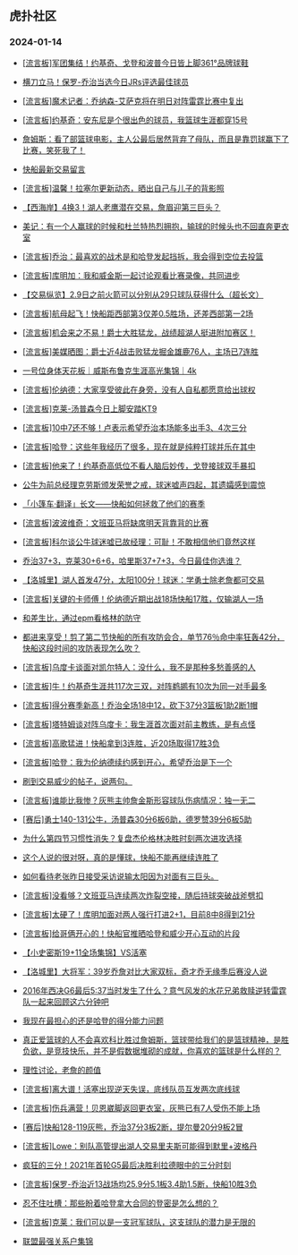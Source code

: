 ## 虎扑社区 
### 2024-01-14

+ [[流言板]军团集结！约基奇、戈登和波普今日皆上脚361°品牌球鞋](https://bbs.hupu.com/624230719.html)

+ [横刀立马！保罗-乔治当选今日JRs评选最佳球员](https://bbs.hupu.com/624230612.html)

+ [[流言板]魔术记者：乔纳森-艾萨克将在明日对阵雷霆比赛中复出](https://bbs.hupu.com/624233884.html)

+ [[流言板]约基奇：安东尼是个很出色的球员，我篮球生涯都穿15号](https://bbs.hupu.com/624228369.html)

+ [詹姆斯：看了部篮球电影，主人公最后居然背弃了母队，而且是靠罚球赢下了比赛，笑死我了！](https://bbs.hupu.com/624228763.html)

+ [快船最新交易留言](https://bbs.hupu.com/624233023.html)

+ [[流言板]温馨！拉塞尔更新动态，晒出自己与儿子的背影照](https://bbs.hupu.com/624228289.html)

+ [【西海岸】4换3！湖人老鹰潜在交易，詹眉迎第三巨头？](https://bbs.hupu.com/624228230.html)

+ [美记：有一个人赢球的时候和杜兰特热烈拥抱，输球的时候头也不回直奔更衣室](https://bbs.hupu.com/624229575.html)

+ [[流言板]乔治：最喜欢的战术是和哈登发起挡拆，我会得到空位去投篮](https://bbs.hupu.com/624227903.html)

+ [[流言板]库明加：我和威金斯一起讨论观看比赛录像，共同进步](https://bbs.hupu.com/624228432.html)

+ [【交易纵览】2.9日之前火箭可以分别从29只球队获得什么（超长文）](https://bbs.hupu.com/624231598.html)

+ [[流言板]航母起飞！快船距西部第3仅差0.5胜场，还差西部第一2场](https://bbs.hupu.com/624225852.html)

+ [[流言板]机会来之不易！爵士大胜猛龙，战绩超湖人挺进附加赛区！](https://bbs.hupu.com/624226721.html)

+ [[流言板]美媒晒图：爵士近4战击败猛龙掘金雄鹿76人，主场已7连胜](https://bbs.hupu.com/624233741.html)

+ [一号位身体天花板｜威斯布鲁克生涯高光集锦｜4k](https://bbs.hupu.com/624230001.html)

+ [[流言板]伦纳德：大家享受彼此在身旁，没有人自私都愿意给出球权](https://bbs.hupu.com/624226535.html)

+ [[流言板]克莱-汤普森今日上脚安踏KT9](https://bbs.hupu.com/624231021.html)

+ [[流言板]10中7还不够！卢表示希望乔治本场能多出手3、4次三分](https://bbs.hupu.com/624228155.html)

+ [[流言板]哈登：这些年我经历了很多，现在就是纯粹打球并乐在其中](https://bbs.hupu.com/624226420.html)

+ [[流言板]他来了！约基奇高低位不看人脑后妙传，戈登接球双手暴扣](https://bbs.hupu.com/624225930.html)

+ [公牛为前总经理克劳斯颁发荣誉之戒，球迷嘘声四起，其遗孀感到震惊](https://bbs.hupu.com/624226282.html)

+ [「小篷车·翻译」长文——快船如何拯救了他们的赛季](https://bbs.hupu.com/624234169.html)

+ [[流言板]波波维奇：文班亚马将缺席明天背靠背的比赛](https://bbs.hupu.com/624225720.html)

+ [[流言板]科尔谈公牛球迷嘘已故经理：可耻！不敢相信他们竟然这样](https://bbs.hupu.com/624227513.html)

+ [乔治37+3，克莱30+6+6，哈里斯37+7+3，今日最佳你选谁？](https://bbs.hupu.com/624227694.html)

+ [【洛城里】湖人首发47分，太阳100分！球迷：学勇士除老詹都可交易](https://bbs.hupu.com/624230631.html)

+ [[流言板]关键的卡师傅！伦纳德近期出战18场快船17胜，仅输湖人一场](https://bbs.hupu.com/624225684.html)

+ [和差生比，通过epm看格林的防守](https://bbs.hupu.com/624232985.html)

+ [都进来享受！剪了第二节快船的所有攻防会合，单节76％命中率狂轰42分，快船这段时间的攻防表现怎么吹？](https://bbs.hupu.com/624227954.html)

+ [[流言板]乌度卡谈面对凯尔特人：没什么，我不是那种多愁善感的人](https://bbs.hupu.com/624234311.html)

+ [[流言板]牛！约基奇生涯共117次三双，对阵鹈鹕有10次为同一对手最多](https://bbs.hupu.com/624234517.html)

+ [[流言板]得分赛季新高！乔治全场18中12，砍下37分3篮板1助2断1帽](https://bbs.hupu.com/624224474.html)

+ [[流言板]塔特姆谈对阵乌度卡：我生涯首次面对前主教练，是有点怪](https://bbs.hupu.com/624234490.html)

+ [[流言板]高歌猛进！快船拿到3连胜，近20场取得17胜3负](https://bbs.hupu.com/624224559.html)

+ [[流言板]哈登：我为伦纳德续约感到开心，希望乔治是下一个](https://bbs.hupu.com/624227110.html)

+ [刷到交易威少的帖子，说两句。](https://bbs.hupu.com/624233312.html)

+ [[流言板]谁能比我惨？灰熊主帅詹金斯形容球队伤病情况：独一无二](https://bbs.hupu.com/624226981.html)

+ [[赛后]勇士140-131公牛，汤普森30分6板6助，德罗赞39分6板5助](https://bbs.hupu.com/624224846.html)

+ [为什么第四节习惯性消失？复盘杰伦格林决胜时刻两次进攻选择](https://bbs.hupu.com/624228154.html)

+ [这个人说的很对呀，真的是懂球，快船不能再继续连胜了](https://bbs.hupu.com/624231316.html)

+ [如何看待老张昨日接受采访说输太阳因为对面有三巨头。](https://bbs.hupu.com/624225892.html)

+ [[流言板]没看够？文班亚马连续两次炸裂空接，随后持球突破战斧劈扣](https://bbs.hupu.com/624222970.html)

+ [[流言板]太硬了！库明加面对两人强行打进2+1，目前8中8得到21分](https://bbs.hupu.com/624223402.html)

+ [[流言板]给哥俩开心的！快船官推晒哈登和威少开心互动的片段](https://bbs.hupu.com/624226209.html)

+ [【小史密斯19+11全场集锦】VS活塞](https://bbs.hupu.com/624225999.html)

+ [【洛城里】大将军：39岁乔詹对比大家双标，奇才乔无缘季后赛没人说](https://bbs.hupu.com/624228461.html)

+ [2016年西决G6最后5:37当时发生了什么？意气风发的水花兄弟救赎逆转雷霆队一起来回顾这六分钟吧](https://bbs.hupu.com/624222634.html)

+ [我现在最担心的还是哈登的得分能力问题](https://bbs.hupu.com/624232826.html)

+ [真正爱篮球的人不会喜欢科比胜过詹姆斯，篮球带给我们的是篮球精神，是胜负欲，是竞技快乐，并不是假数据堆砌的成就，你喜欢的篮球是什么样的？](https://bbs.hupu.com/624233697.html)

+ [理性讨论，老詹的颜值](https://bbs.hupu.com/624232711.html)

+ [[流言板]离大谱！活塞出现逆天失误，底线队员互发两次底线球](https://bbs.hupu.com/624221075.html)

+ [[流言板]伤兵满营！贝恩崴脚返回更衣室，灰熊已有7人受伤不能上场](https://bbs.hupu.com/624223234.html)

+ [[赛后]快船128-119灰熊，乔治37分3板2断，提尔曼20分9板2冒](https://bbs.hupu.com/624224425.html)

+ [[流言板]Lowe：别队高管提出湖人交易里夫斯可能得到默里+波格丹](https://bbs.hupu.com/624221376.html)

+ [疯狂的三分！2021年首轮G5最后决胜利拉德眼中的三分时刻](https://bbs.hupu.com/624232585.html)

+ [[流言板]保罗-乔治近13战场均25.9分5.1板3.4助1.5断，快船10胜3负](https://bbs.hupu.com/624224765.html)

+ [忍不住吐槽：那些盼着哈登拿大合同的登密是怎么想的？](https://bbs.hupu.com/624231890.html)

+ [[流言板]克莱：我们可以是一支冠军球队，这支球队的潜力是无限的](https://bbs.hupu.com/624227850.html)

+ [联盟最强关系户集锦](https://bbs.hupu.com/624221512.html)

